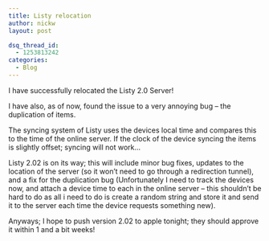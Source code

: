```yaml
---
title: Listy relocation
author: nickw
layout: post

dsq_thread_id:
  - 1253813242
categories:
  - Blog
---
```

I have successfully relocated the Listy 2.0 Server!

I have also, as of now, found the issue to a very annoying bug &#8211; the duplication of items.

The syncing system of Listy uses the devices local time and compares this to the time of the online server. If the clock of the device syncing the items is slightly offset; syncing will not work&#8230;

Listy 2.02 is on its way; this will include minor bug fixes, updates to the location of the server (so it won&#8217;t need to go through a redirection tunnel), and a fix for the duplication bug (Unfortunately I need to track the devices now, and attach a device time to each in the online server &#8211; this shouldn&#8217;t be hard to do as all i need to do is create a random string and store it and send it to the server each time the device requests something new).

Anyways; I hope to push version 2.02 to apple tonight; they should approve it within 1 and a bit weeks!